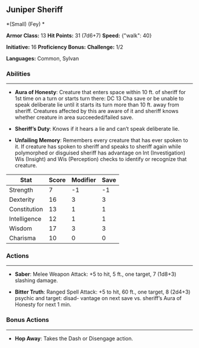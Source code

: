 ## Juniper Sheriff
*(Small) (Fey) *

**Armor Class:** 13
**Hit Points:** 31 (7d6+7)
**Speed:** {"walk": 40}

**Initiative:** 16
**Proficiency Bonus:**
**Challenge:** 1/2

**Languages:** Common, Sylvan

### Abilities
 --- 
- **Aura of Honesty**: Creature that enters space within 10 ft. of sheriff for 1st time on a turn or starts turn there: DC 13 Cha save or be unable to speak deliberate lie until it starts its turn more than 10 ft. away from sheriff. Creatures affected by this are aware of it and sheriff knows whether creature in area succeeded/failed save.

- **Sheriff’s Duty**: Knows if it hears a lie and can’t speak deliberate lie.

- **Unfailing Memory**: Remembers every creature that has ever spoken to it. If creature has spoken to sheriff and speaks to sheriff again while polymorphed or disguised sheriff has advantage on Int (Investigation) Wis (Insight) and Wis (Perception) checks to identify or recognize that creature.



| Stat | Score | Modifier | Save |
| ---- | ---- | ---- | ---- |
| Strength | 7 | -1 | -1 |
| Dexterity | 16 | 3 | 3 |
| Constitution | 13 | 1 | 1 |
| Intelligence | 12 | 1 | 1 |
| Wisdom | 17 | 3 | 3 |
| Charisma | 10 | 0 | 0 |

### Actions
 --- 
- **Saber**: Melee Weapon Attack: +5 to hit, 5 ft., one target, 7 (1d8+3) slashing damage.

- **Bitter Truth**: Ranged Spell Attack: +5 to hit, 60 ft., one target, 8 (2d4+3) psychic and target: disad- vantage on next save vs. sheriff’s Aura of Honesty for next 1 min.

### Bonus Actions
 --- 
- **Hop Away**: Takes the Dash or Disengage action.

